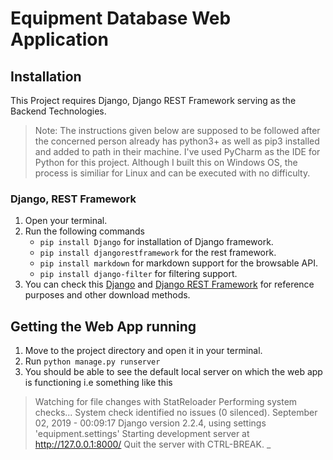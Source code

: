 # Equipment Database Web Application

## Installation

This Project requires Django, Django REST Framework serving as the Backend Technologies.

> Note: The instructions given below are supposed to be followed after the concerned person already has python3+ as well as pip3 installed and added to path in their machine. I've used PyCharm as the IDE for Python for this project. Although I built this on Windows OS, the process is similiar for Linux and can be executed with no difficulty.

### Django, REST Framework

1. Open your terminal.
2. Run the following commands 
   * ```pip install Django``` for installation of Django framework.
   * ```pip install djangorestframework``` for the rest framework.
   * ```pip install markdown``` for markdown support for the browsable API.
   * ```pip install django-filter``` for filtering support.
3. You can check this [Django](https://www.djangoproject.com/) and [Django REST Framework](https://www.django-rest-framework.org/) for reference purposes and other download methods.

## Getting the Web App running

1. Move to the project directory and open it in your terminal.
2. Run ```python manage.py runserver```
3. You should be able to see the default local server on which the web app is functioning i.e something like this

> Watching for file changes with StatReloader
Performing system checks...
System check identified no issues (0 silenced).
September 02, 2019 - 00:09:17
Django version 2.2.4, using settings 'equipment.settings'
Starting development server at http://127.0.0.1:8000/
Quit the server with CTRL-BREAK.
_


                                 
                                 
